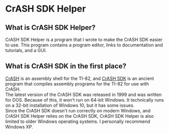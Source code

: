 # CrASH SDK Helper
## What is CrASH SDK Helper?
CrASH SDK Helper is a program that I wrote to make the CrASH SDK easier to use. This program contains a program editor, links to documentation and tutorials, and a GUI.
## What is CrASH SDK in the first place?
[CrASH](https://www.ticalc.org/archives/files/fileinfo/87/8772.html) is an assembly shell for the TI-82, and [CrASH SDK](https://www.ticalc.org/archives/files/fileinfo/87/8773.html) is an ancient program that compiles assembly programs for the TI-82 for use with CrASH.
<br>
The latest version of the CrASH SDK was released in 1999 and was written for DOS. Because of this, it won't run on 64-bit Windows. It technically runs on a 32-bit installation of Windows 10, but it has some issues.
<br>
Since the CrASH SDK doesn't run correctly on modern Windows, and CrASH SDK Helper relies on the CrASH SDK, CrASH SDK Helper is also limited to older Windows operating systems. I personally recommend Windows XP.
